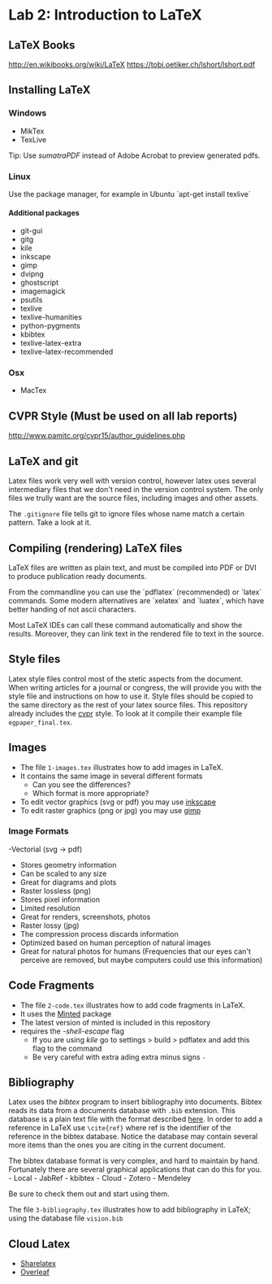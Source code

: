 # Lab 2: Introduction to LaTeX

## LaTeX Books

http://en.wikibooks.org/wiki/LaTeX
https://tobi.oetiker.ch/lshort/lshort.pdf

## Installing LaTeX

### Windows

- MikTex
- TexLive

Tip: Use *sumatraPDF* instead of Adobe Acrobat to preview generated pdfs.

### Linux

Use the package manager, for example in Ubuntu 
´apt-get install texlive´

#### Additional packages

- git-gui
- gitg
- kile
- inkscape
- gimp
- dvipng
- ghostscript
- imagemagick
- psutils
- texlive
- texlive-humanities
- python-pygments
- kbibtex
- texlive-latex-extra 
- texlive-latex-recommended

### Osx

- MacTex 

## CVPR Style (Must be used on all lab reports) 

http://www.pamitc.org/cvpr15/author_guidelines.php

## LaTeX and git

Latex files work very well with version control, however latex uses several intermediary files that we don't
need in the version control system. The only files we trully want are the source files, including images and 
other assets. 

The ``.gitignore`` file tells git to ignore files whose name match a certain pattern. Take a look at it.

## Compiling (rendering) LaTeX files

LaTeX files are written as plain text, and must be compiled into PDF or DVI to produce publication ready documents. 

From the commandline you can use the ´pdflatex´ (recommended) or ´latex´ commands. Some modern alternatives are ´xelatex´
and ´luatex´, which have better handing of not ascii characters.

Most LaTeX IDEs can call these command automatically and show the results. Moreover, they can link text in the rendered file to text in the source. 
  
## Style files  
  
Latex style files control most of the stetic aspects from the document. When writing articles for a journal
or congress, the will provide you with the style file and instructions on how to use it. Style files should
be copied to the same directory as the rest of your latex source files. This repository already includes the 
[cvpr](http://www.pamitc.org/cvpr15/author_guidelines.php) style. To look at it compile their example file
``egpaper_final.tex``.

## Images

  - The file ``1-images.tex`` illustrates how to add images in LaTeX.
  - It contains the same image in several different formats
  	- Can you see the differences?
  	- Which format is more appropriate?
  - To edit vector graphics (svg or pdf) you may use [inkscape](https://inkscape.org)
  - To edit raster graphics (png or jpg) you may use [gimp](https://gimp.org)

### Image Formats
  
-Vectorial (svg -> pdf)
 - Stores geometry information
 - Can be scaled to any size
 - Great for diagrams and plots
- Raster lossless (png)
 - Stores pixel information
 - Limited resolution
 - Great for renders, screenshots, photos
- Raster lossy (jpg)
 - The compression process discards information
 - Optimized based on human perception of natural images
 - Great for natural photos for humans (Frequencies that our eyes can't perceive are removed, but maybe computers could use this information)
  
##  Code Fragments

  - The file ``2-code.tex`` illustrates how to add code fragments in LaTeX.
  - It uses the [Minted](https://github.com/gpoore/minted) package
  - The latest version of minted is included in this repository
  - requires the *-shell-escape* flag
  	- 	If you are using *kile* go to settings > build > pdflatex and add this flag to the command
  	- 	Be very careful with extra ading extra minus signs ``-``
      

##  Bibliography

Latex uses the *bibtex* program to insert bibliography into documents. Bibtex reads its data from a documents
database with ``.bib`` extension. This database is a plain text file with the format described 
[here](http://www.bibtex.org/Format/). In order to add a reference in LaTeX use ``\cite{ref}`` where ref
is the identifier of the reference in the bibtex database. Notice the database may contain several more items
than the ones you are citing in the current document. 

The bibtex database format is very complex, and hard to maintain by hand. Fortunately there are several 
graphical applications that can do this for you.
    -   Local
    	-   JabRef
    	-   kbibtex
    -	Cloud
    	-   Zotero
    	-   Mendeley

Be sure to check them out and start using them.

The file ``3-bibliography.tex`` illustrates how to add bibliography in LaTeX; using the database file ``vision.bib``

## Cloud Latex

- [Sharelatex](https://www.sharelatex.com?r=646eabb2&rm=d&rs=b)
- [Overleaf](https://www.overleaf.com/signup?ref=e22adb5e092e)
